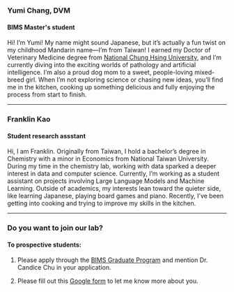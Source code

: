 ### Yumi Chang, DVM
#### BIMS Master's student


Hi! I’m Yumi! My name might sound Japanese, but it’s actually a fun twist on my childhood Mandarin name—I’m from Taiwan! I earned my Doctor of Veterinary Medicine degree from [National Chung Hsing University](https://www.nchu.edu.tw/en-index), and I’m currently diving into the exciting worlds of pathology and artificial intelligence. I’m also a proud dog mom to a sweet, people-loving mixed-breed girl. When I’m not exploring science or chasing new ideas, you’ll find me in the kitchen, cooking up something delicious and fully enjoying the process from start to finish.

---

### Franklin Kao
#### Student research assstant

Hi, I am Franklin. Originally from Taiwan, I hold a bachelor’s degree in Chemistry with a minor in Economics from National Taiwan University. During my time in the chemistry lab, working with data sparked a deeper interest in data and computer science. Currently, I’m working as a student assistant on projects involving Large Language Models and Machine Learning. Outside of academics, my interests lean toward the quieter side, like learning Japanese, playing board games and piano. Recently, I’ve been getting into cooking and trying to improve my skills in the kitchen.

---

### Do you want to join our lab?


#### To prospective students:


1. Please apply through the [BIMS Graduate Program](https://vetmed.tamu.edu/bims-graduate-program/) and mention Dr. Candice Chu in your application. 

2. Please fill out this [Google form](https://docs.google.com/forms/d/e/1FAIpQLSda8VR-FEFbseoXFtjCj6U6vWOKNZq8_5Dss_p7o4mzxRzaFQ/viewform?usp=header) to let me know more about you.